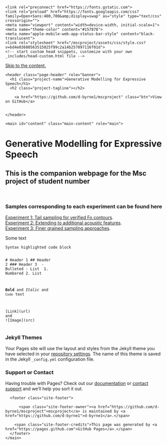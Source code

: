 <html lang="en-US"><head>
    <meta charset="UTF-8">

<!-- Begin Jekyll SEO tag v2.7.1 -->
<title>Generative Modelling for Expressive Speech | mscproject</title>
<meta name="generator" content="Jekyll v3.9.0">
<meta property="og:title" content="Generative Modelling for Expressive Speech">
<meta property="og:locale" content="en_US">
<link rel="canonical" href="https://d-byrne1.github.io/mscproject/">
<meta property="og:url" content="https://d-byrne1.github.io/mscproject/">
<meta property="og:site_name" content="mscproject">
<meta name="twitter:card" content="summary">
<meta property="twitter:title" content="Generative Modelling for Expressive Speech">
<script type="application/ld+json">
{"headline":"Generative Modelling for Expressive Speech","url":"https://d-byrne1.github.io/mscproject/","@type":"WebSite","name":"mscproject","@context":"https://schema.org"}</script>
<!-- End Jekyll SEO tag -->

    <link rel="preconnect" href="https://fonts.gstatic.com">
    <link rel="preload" href="https://fonts.googleapis.com/css?family=Open+Sans:400,700&amp;display=swap" as="style" type="text/css" crossorigin="">
    <meta name="viewport" content="width=device-width, initial-scale=1">
    <meta name="theme-color" content="#157878">
    <meta name="apple-mobile-web-app-status-bar-style" content="black-translucent">
    <link rel="stylesheet" href="/mscproject/assets/css/style.css?v=bd4e03680563515025f99c2a14b257097116f01d">
    <!-- start custom head snippets, customize with your own _includes/head-custom.html file -->

<!-- Setup Google Analytics -->



<!-- You can set your favicon here -->
<!-- link rel="shortcut icon" type="image/x-icon" href="/mscproject/favicon.ico" -->

<!-- end custom head snippets -->

  </head>
  <body>
    <a id="skip-to-content" href="#content">Skip to the content.</a>

    <header class="page-header" role="banner">
      <h1 class="project-name">Generative Modelling for Expressive Speech</h1>
      <h2 class="project-tagline"></h2>
      
        <a href="https://github.com/d-byrne1/mscproject" class="btn">View on GitHub</a>
      
      
    </header>

    <main id="content" class="main-content" role="main">
      
<h1 id="generative-modelling-for-expressive-speech">Generative Modelling for Expressive Speech</h1>

<h2 id="this-is-the-companion-webpage-for-the-msc-project-of-student-number">This is the companion webpage for the Msc project of <strong>student number</strong></h2>
<p><br></p>
<h3 id="samples-corresponding-to-each-experiment-can-be-found-here">Samples corresponding to each experiment can be found here</h3>

<p><a href="https://d-byrne1.github.io/mscproject/experiment_1.html">Experiment 1: Tail sampling for verified Fo contours</a>.
<br>
<a href="https://d-byrne1.github.io/mscproject/experiment_2.html">Experiment 2: Extending to additional acoustic features</a>.
<br>
<a href="https://d-byrne1.github.io/mscproject/experiment_3.html">Experiment 3: Finer grained sampling approaches</a>.</p>

<p>Some text</p>

<div class="language-markdown highlighter-rouge"><div class="highlight"><pre class="highlight"><code>Syntax highlighted code block

<span class="gh"># Header 1</span>
<span class="gu">## Header 2</span>
<span class="gu">### Header 3</span>
<span class="p">
-</span> Bulleted
<span class="p">-</span> List
<span class="p">
1.</span> Numbered
<span class="p">2.</span> List

<span class="gs">**Bold**</span> and _Italic_ and <span class="sb">`Code`</span> text

<span class="p">[</span><span class="nv">Link</span><span class="p">](</span><span class="sx">url</span><span class="p">)</span> and !<span class="p">[</span><span class="nv">Image</span><span class="p">](</span><span class="sx">src</span><span class="p">)</span>
</code></pre></div></div>

<h3 id="jekyll-themes">Jekyll Themes</h3>

<p>Your Pages site will use the layout and styles from the Jekyll theme you have selected in your <a href="https://github.com/d-byrne1/mscproject/settings/pages">repository settings</a>. The name of this theme is saved in the Jekyll <code class="language-plaintext highlighter-rouge">_config.yml</code> configuration file.</p>

<h3 id="support-or-contact">Support or Contact</h3>

<p>Having trouble with Pages? Check out our <a href="https://docs.github.com/categories/github-pages-basics/">documentation</a> or <a href="https://support.github.com/contact">contact support</a> and we’ll help you sort it out.</p>



      <footer class="site-footer">
        
          <span class="site-footer-owner"><a href="https://github.com/d-byrne1/mscproject">mscproject</a> is maintained by <a href="https://github.com/d-byrne1">d-byrne1</a>.</span>
        
        <span class="site-footer-credits">This page was generated by <a href="https://pages.github.com">GitHub Pages</a>.</span>
      </footer>
    </main>
  

</body>
</html>

<!-- 
# Hello

## This is the companion webpage for the Msc project of **student number**
<br>
### Samples corresponding to each experiment can be found here


[Experiment 1: Tail sampling for verified Fo contours](https://d-byrne1.github.io/mscproject/experiment_1.html).
<br>
[Experiment 2: Extending to additional acoustic features](https://d-byrne1.github.io/mscproject/experiment_2.html).
<br>
[Experiment 3: Finer grained sampling approaches](https://d-byrne1.github.io/mscproject/experiment_3.html).






Some text

```markdown
Syntax highlighted code block

# Header 1
## Header 2
### Header 3

- Bulleted
- List

1. Numbered
2. List

**Bold** and _Italic_ and `Code` text

[Link](url) and ![Image](src)
```
 

### Jekyll Themes

Your Pages site will use the layout and styles from the Jekyll theme you have selected in your [repository settings](https://github.com/d-byrne1/mscproject/settings/pages). The name of this theme is saved in the Jekyll `_config.yml` configuration file.

### Support or Contact

Having trouble with Pages? Check out our [documentation](https://docs.github.com/categories/github-pages-basics/) or [contact support](https://support.github.com/contact) and we’ll help you sort it out.
 -->
